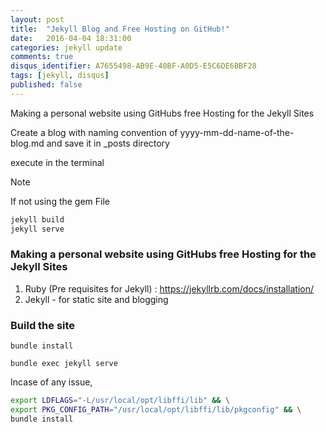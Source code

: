 ```yaml
---
layout: post
title:  "Jekyll Blog and Free Hosting on GitHub!"
date:   2016-04-04 18:31:00
categories: jekyll update
comments: true
disqus_identifier: A7655498-AB9E-40BF-A0D5-E5C6DE6BBF28
tags: [jekyll, disqus]
published: false
---
```


Making a personal website using GitHubs free Hosting for the Jekyll Sites

Create a blog with naming convention of yyyy-mm-dd-name-of-the-blog.md and save it in \_posts directory


execute in the terminal

> [!NOTE]
> If not using the gem File

```sh
jekyll build
jekyll serve
```

### Making a personal website using GitHubs free Hosting for the Jekyll Sites

1. Ruby (Pre requisites for Jekyll) : https://jekyllrb.com/docs/installation/
2. Jekyll - for static site and blogging

### Build the site
```
bundle install

bundle exec jekyll serve
```

Incase of any issue,

```sh
export LDFLAGS="-L/usr/local/opt/libffi/lib" && \
export PKG_CONFIG_PATH="/usr/local/opt/libffi/lib/pkgconfig" && \
bundle install
```
